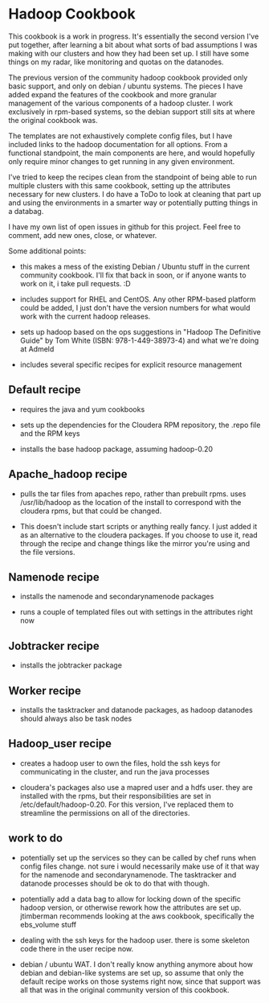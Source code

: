 # Hadoop Cookbook

This cookbook is a work in progress.  It's essentially the second version I've put together, after learning a bit about what sorts of bad assumptions I was making with our clusters and how they had been set up.  I still have some things on my radar, like monitoring and quotas on the datanodes.

The previous version of the community hadoop cookbook provided only basic support, and only on debian / ubuntu systems.  The pieces I have added expand the features of the cookbook and more granular management of the various components of a hadoop cluster.  I work exclusively in rpm-based systems, so the debian support still sits at where the original cookbook was.

The templates are not exhaustively complete config files, but I have included links to the hadoop documentation for all options.  From a functional standpoint, the main components are here, and would hopefully only require minor changes to get running in any given environment.

I've tried to keep the recipes clean from the standpoint of being able to run multiple clusters with this same cookbook, setting up the attributes necessary for new clusters.  I do have a ToDo to look at cleaning that part up and using the environments in a smarter way or potentially putting things in a databag.

I have my own list of open issues in github for this project.  Feel free to comment, add new ones, close, or whatever.

Some additional points:

* this makes a mess of the existing Debian / Ubuntu stuff in the current community cookbook. I'll fix that back in soon, or if anyone wants to work on it, i take pull requests. :D

* includes support for RHEL and CentOS.  Any other RPM-based platform could be added, I just don't have the version numbers for what would work with the current hadoop releases.

* sets up hadoop based on the ops suggestions in "Hadoop The Definitive Guide" by Tom White (ISBN: 978-1-449-38973-4) and what we're doing at Admeld

* includes several specific recipes for explicit resource management

## Default recipe

* requires the java and yum cookbooks

* sets up the dependencies for the Cloudera RPM repository, the .repo file and the RPM keys

* installs the base hadoop package, assuming hadoop-0.20

## Apache_hadoop recipe

* pulls the tar files from apaches repo, rather than prebuilt rpms.  uses /usr/lib/hadoop as the location of the install to correspond with the cloudera rpms, but that could be changed.

* This doesn't include start scripts or anything really fancy. I just added it as an alternative to the cloudera packages. If you choose to use it, read through the recipe and change things like the mirror you're using and the file versions.

## Namenode recipe

* installs the namenode and secondarynamenode packages

* runs a couple of templated files out with settings in the attributes right now

## Jobtracker recipe

* installs the jobtracker package


## Worker recipe

* installs the tasktracker and datanode packages, as hadoop datanodes should always also be task nodes


## Hadoop_user recipe

* creates a hadoop user to own the files, hold the ssh keys for communicating in the cluster, and run the java processes

* cloudera's packages also use a mapred user and a hdfs user. they are installed with the rpms, but their responsibilities are set in /etc/default/hadoop-0.20.  For this version, I've replaced them to streamline the permissions on all of the directories.

## work to do

* potentially set up the services so they can be called by chef runs when config files change. not sure i would necessarily make use of it that way for the namenode and secondarynamenode.  The tasktracker and datanode processes should be ok to do that with though.

* potentially add a data bag to allow for locking down of the specific hadoop version, or otherwise rework how the attributes are set up. jtimberman recommends looking at the aws cookbook, specifically the ebs_volume stuff

* dealing with the ssh keys for the hadoop user.  there is some skeleton code there in the user recipe now.

* debian / ubuntu WAT.  I don't really know anything anymore about how debian and debian-like systems are set up, so assume that only the default recipe works on those systems right now, since that support was all that was in the original community version of this cookbook.

